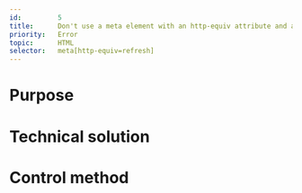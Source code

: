 ```yaml
---
id:         5
title:      Don't use a meta element with an http-equiv attribute and a value equal to refresh
priority:   Error
topic:      HTML
selector:   meta[http-equiv=refresh]
---
```


# Purpose

# Technical solution

# Control method



